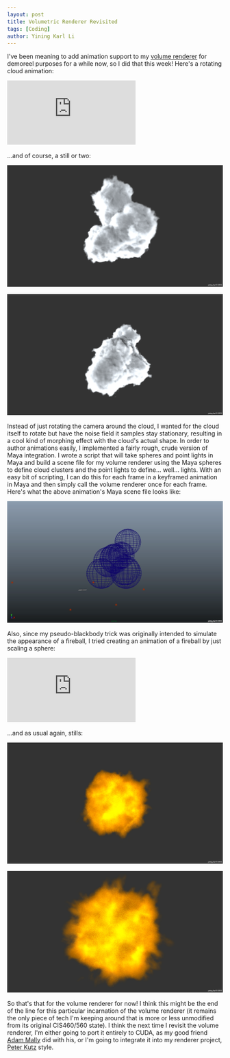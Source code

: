 ```yaml
---
layout: post
title: Volumetric Renderer Revisited
tags: [Coding]
author: Yining Karl Li
---
```


I've been meaning to add animation support to my [volume renderer](http://yiningkarlli.blogspot.com/2011/10/volumetric-renderer-for-rendering.html) for demoreel purposes for a while now, so I did that this week! Here's a rotating cloud animation: 

<div class='embed-container'><iframe src='https://player.vimeo.com/video/53634239' frameborder='0'>Animated Cloud Render Test</iframe></div>

...and of course, a still or two:

[![](/content/images/2012/Sep/cloud1.png)](/content/images/2012/Sep/cloud1.png)

[![](/content/images/2012/Sep/cloud2.png)](/content/images/2012/Sep/cloud2.png)

Instead of just rotating the camera around the cloud, I wanted for the cloud itself to rotate but have the noise field it samples stay stationary, resulting in a cool kind of morphing effect with the cloud's actual shape. In order to author animations easily, I implemented a fairly rough, crude version of Maya integration. I wrote a script that will take spheres and point lights in Maya and build a scene file for my volume renderer using the Maya spheres to define cloud clusters and the point lights to define... well... lights. With an easy bit of scripting, I can do this for each frame in a keyframed animation in Maya and then simply call the volume renderer once for each frame. Here's what the above animation's Maya scene file looks like:

[![](/content/images/2012/Sep/maya.png)](/content/images/2012/Sep/maya.png)

Also, since my pseudo-blackbody trick was originally intended to simulate the appearance of a fireball, I tried creating an animation of a fireball by just scaling a sphere:

<div class='embed-container'><iframe src='https://player.vimeo.com/video/53714601' frameborder='0'>Animated Pseudo-Blackbody Test</iframe></div>

...and as usual again, stills:

[![](/content/images/2012/Sep/blackbody1.png)](/content/images/2012/Sep/blackbody1.png)

[![](/content/images/2012/Sep/blackbody2.png)](/content/images/2012/Sep/blackbody2.png)

So that's that for the volume renderer for now! I think this might be the end of the line for this particular incarnation of the volume renderer (it remains the only piece of tech I'm keeping around that is more or less unmodified from its original CIS460/560 state). I think the next time I revisit the volume renderer, I'm either going to port it entirely to CUDA, as my good friend [Adam Mally](https://vimeo.com/user6054073) did with his, or I'm going to integrate it into my renderer project, [Peter Kutz](http://peterkutz.com/) style.

